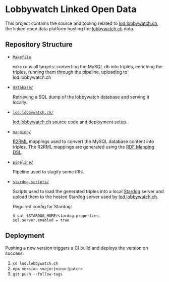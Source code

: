 # Lobbywatch Linked Open Data

This project contains the source and tooling related to [lod.lobbywatch.ch](https://lod.lobbywatch.ch), the linked open data platform hosting the [lobbywatch.ch](https://lobbywatch.ch) data.

## Repository Structure

* [`Makefile`](./Makefile)

    `make` runs all targets: converting the MySQL db into triples, enriching the triples, running them through the pipeline, uploading to lod.lobbywatch.ch

* [`database/`](./database/)

    Retrieving a SQL dump of the lobbywatch database and serving it locally.

* [`lod.lobbywatch.ch/`](./lod.lobbywatch.ch/)

    [lod.lobbywatch.ch](https://lod.lobbywatch.ch) source code and deployment setup.

* [`mapping/`](./mapping/)

    [R2RML](https://www.w3.org/TR/r2rml/#abstract) mappings used to convert the MySQL database content into triples. The R2RML mappings are generated using the [RDF Mapping DSL](https://github.com/zazuko/rdf-mapping-dsl-user).

* [`pipeline/`](./pipeline/)

    Pipeline used to slugify some IRIs.

* [`stardog-scripts/`](./stardog-scripts/)

    Scripts used to load the generated triples into a local [Stardog](https://www.stardog.com/) server and upload them to the hosted Stardog server used by [lod.lobbywatch.ch](https://lod.lobbywatch.ch).

    Required config for Stardog:
    ```
    $ cat $STARDOG_HOME/stardog.properties
    sql.server.enabled = true
    ```

## Deployment

Pushing a new version triggers a CI build and deploys the version on success:

1. `cd lod.lobbywatch.ch`
1. `npm version <major|minor|patch>`
1. `git push --follow-tags`
